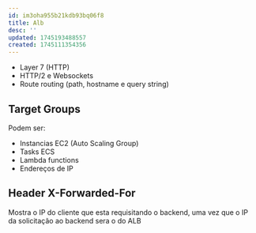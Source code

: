 ```yaml
---
id: im3oha955b21kdb93bq06f8
title: Alb
desc: ''
updated: 1745193488557
created: 1745111354356
---
```


- Layer 7 (HTTP)
- HTTP/2 e Websockets
- Route routing (path, hostname e query string)

## Target Groups

Podem ser:

- Instancias EC2 (Auto Scaling Group)
- Tasks ECS
- Lambda functions
- Endereços de IP

## Header X-Forwarded-For

Mostra o IP do cliente que esta requisitando o backend, uma vez que o IP da solicitação ao backend sera o do ALB
